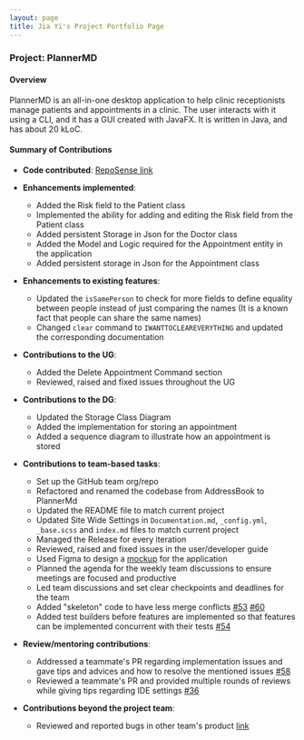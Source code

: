 ```yaml
---
layout: page
title: Jia Yi's Project Portfolio Page
---
```


### Project: PlannerMD

#### Overview
PlannerMD is an all-in-one desktop application to help clinic receptionists manage patients and appointments in a clinic. The user interacts with it using a CLI, and it has a GUI created with JavaFX. It is written in Java, and has about 20 kLoC.

#### Summary of Contributions

* **Code contributed**: [RepoSense link](https://nus-cs2103-ay2122s1.github.io/tp-dashboard/?search=jiayi1129&sort=groupTitle&sortWithin=title&timeframe=commit&mergegroup=&groupSelect=groupByRepos&breakdown=true&checkedFileTypes=docs~functional-code~test-code~other&since=2021-09-17&tabOpen=true&tabType=authorship&tabAuthor=jiayi1129&tabRepo=AY2122S1-CS2103T-T11-3%2Ftp%5Bmaster%5D&authorshipIsMergeGroup=false&authorshipFileTypes=docs~functional-code~test-code~other&authorshipIsBinaryFileTypeChecked=false)

* **Enhancements implemented**:
  * Added the Risk field to the Patient class
  * Implemented the ability for adding and editing the Risk field from the Patient class
  * Added persistent Storage in Json for the Doctor class
  * Added the Model and Logic required for the Appointment entity in the application
  * Added persistent storage in Json for the Appointment class

* **Enhancements to existing features**:
  * Updated the `isSamePerson` to check for more fields to define equality between people instead of just comparing the names (It is a known fact that people can share the same names)
  * Changed `clear` command to `IWANTTOCLEAREVERYTHING` and updated the corresponding documentation

* **Contributions to the UG**:
  * Added the Delete Appointment Command section
  * Reviewed, raised and fixed issues throughout the UG

* **Contributions to the DG**:
  * Updated the Storage Class Diagram
  * Added the implementation for storing an appointment
  * Added a sequence diagram to illustrate how an appointment is stored
  
* **Contributions to team-based tasks**:
  * Set up the GitHub team org/repo
  * Refactored and renamed the codebase from AddressBook to PlannerMd
  * Updated the README file to match current project
  * Updated Site Wide Settings in `Documentation.md`, `_config.yml`, `_base.scss` and `index.md` files to match current project
  * Managed the Release for every iteration
  * Reviewed, raised and fixed issues in the user/developer guide
  * Used Figma to design a [mockup](https://www.figma.com/file/LA0OQ6FUXr87X3lZMcs15E/CS2103T-tP?node-id=0%3A1) for the application
  * Planned the agenda for the weekly team discussions to ensure meetings are focused and productive
  * Led team discussions and set clear checkpoints and deadlines for the team
  * Added "skeleton" code to have less merge conflicts [#53](https://github.com/AY2122S1-CS2103T-T11-3/tp/pull/53) [#60](https://github.com/AY2122S1-CS2103T-T11-3/tp/pull/60)
  * Added test builders before features are implemented so that features can be implemented concurrent with their tests [#54](https://github.com/AY2122S1-CS2103T-T11-3/tp/pull/54)

* **Review/mentoring contributions**:
  * Addressed a teammate's PR regarding implementation issues and gave tips and advices and how to resolve the mentioned issues [#58](https://github.com/AY2122S1-CS2103T-T11-3/tp/pull/58#issuecomment-937614694)
  * Reviewed a teammate's PR and provided multiple rounds of reviews while giving tips regarding IDE settings [#36](https://github.com/AY2122S1-CS2103T-T11-3/tp/pull/36)

* **Contributions beyond the project team**:
  * Reviewed and reported bugs in other team's product [link](https://github.com/jiayi1129/ped/issues)
  
